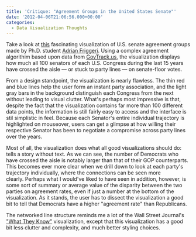 ```yaml
---
title: 'Critique: "Agreement Groups in the United States Senate"'
date: '2012-04-06T21:06:56.000+00:00'
categories:
  - Data Visualization Thoughts
---
```



Take a look at <a href="http://friggeri.net/senate/">this</a> fascinating visualization of U.S. senate agreement groups made by Ph.D. student <a href="http://friggeri.net/">Adrian Friggeri</a>. Using a complex agreement algorithim based upon data from <a href="http://govtrack.us">GovTrack.us</a>, the visualization displays how much all 100 senators of each U.S. Congress during the last 15 years have crossed the aisle –– or stuck to party lines –– on senate-floor votes.

From a design standpoint, the visualization is nearly flawless. The thin red and blue lines help the user form an instant party association, and the light gray bars in the background distinguish each Congress from the next without leading to visual clutter. What's perhaps most impressive is that, despite the fact that the visualization contains far more than 100 different data points, the information is still fairly easy to access and the interface is stil simplistic in feel. Because each Senator's entire individual trajectory is highlighted on mouseover, users can get a glimpse at how willing their respective Senator has been to negotiate a compromise across party lines over the years.

Most of all, the visualization does what all good visualizations should do: tells a story without text. As we can see, the number of Democrats who have crossed the aisle is notably larger than that of their GOP counterparts. This becomes ever more clear when we drill down to look at each party's trajectory individually, where the connections can be seen more clearly. Perhaps what I would've liked to have seen in addition, however, is some sort of summary or average value of the disparity between the two parties on agreement rates, even if just a number at the bottom of the visualization. As it stands, the user has to dissect the visualization a good bit to tell that Democrats have a higher "agreement rate" than Republicans.

The networked line structure reminds me a lot of the Wall Street Journal's <a href="http://blogs.wsj.com/wtk/">"What They Know"</a> visualization, except that this visualization has a good bit less clutter and complexity, and much better styling choices.
